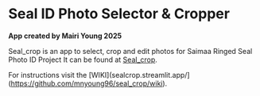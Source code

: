 # Seal ID Photo Selector & Cropper

**App created by Mairi Young 2025**


Seal_crop is an app to select, crop and edit photos for Saimaa Ringed Seal Photo ID Project
It can be found at [Seal_crop](sealcrop.streamlit.app/).


For instructions visit the [WIKI](sealcrop.streamlit.app/](https://github.com/mnyoung96/seal_crop/wiki).
